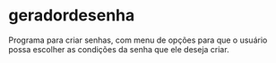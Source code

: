# geradordesenha
Programa para criar senhas, com menu de opções para que o usuário possa escolher as condições da senha que ele deseja criar.
